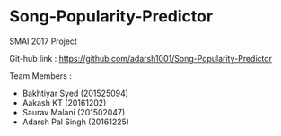 # Song-Popularity-Predictor
SMAI 2017 Project

Git-hub link : https://github.com/adarsh1001/Song-Popularity-Predictor

Team Members :
- Bakhtiyar Syed (201525094)
- Aakash KT (20161202)
- Saurav Malani (201502047)
- Adarsh Pal Singh (20161225)
